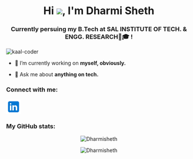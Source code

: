<h1 align="center">Hi <img src="https://camo.githubusercontent.com/e8e7b06ecf583bc040eb60e44eb5b8e0ecc5421320a92929ce21522dbc34c891/68747470733a2f2f6d656469612e67697068792e636f6d2f6d656469612f6876524a434c467a6361737252346961377a2f67697068792e676966" width="30px">, I'm Dharmi Sheth</h1>
<h3 align="center">Currently persuing my B.Tech at SAL INSTITUTE OF TECH. & ENGG. RESEARCH🏫🎓 !</h3>

<p align="left"> <img src="https://komarev.com/ghpvc/?username=Dharmisheth&label=Profile%20views&color=1c8b0e&style=flat" alt="kaal-coder" /> </p>

- 🔭 I’m currently working on **myself, obviously.**

- 💬 Ask me about **anything on tech.**

<h3 align="left">Connect with me:</h3>
<a href="https://www.linkedin.com/in/dharmi-sheth-a2491120b/" target="blank"><img align="center" src="https://github.com/kaal-coder/kaal-coder/blob/main/linkedin.png" alt="https://www.linkedin.com/in/dharmi-sheth-a2491120b" height="40" width="40" /></a>

<h3 align="left">My GitHub stats:</h3>

<p align="center"><img src="https://github-readme-stats.vercel.app/api?username=Dharmisheth&theme=highcontrast&show_icons=true" alt="Dharmisheth" />

<p align="center"><img src="http://github-readme-streak-stats.herokuapp.com?user=Dharmisheth&theme=highcontrast&hide_border=false" alt ="Dharmisheth" />
